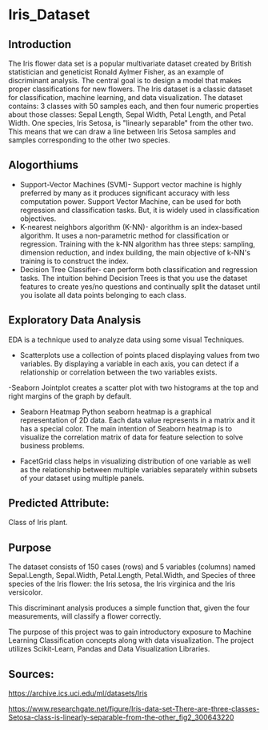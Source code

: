 # Iris_Dataset

## Introduction
The Iris flower data set is a popular multivariate dataset created by British statistician and geneticist Ronald Aylmer Fisher, as an example of discriminant analysis.
The central goal is to design a model that makes proper classifications for new flowers.
The Iris dataset is a classic dataset for classification, machine learning, and data visualization.
The dataset contains: 3 classes with 50 samples each, and then four numeric properties about those classes: Sepal Length, Sepal Width, Petal Length, and Petal Width.
One species, Iris Setosa, is "linearly separable" from the other two. This means that we can draw a line between Iris Setosa samples and samples corresponding to the other two species.

## Alogorthiums
- Support-Vector Machines (SVM)- Support vector machine is highly preferred by many as it produces significant accuracy with less computation power. Support Vector Machine, can be used for both regression and classification tasks. But, it is widely used in classification objectives.
- K-nearest neighbors algorithm (K-NN)- algorithm is an index-based algorithm. It uses a non-parametric method for classification or regression. Training with the k-NN algorithm has three steps: sampling, dimension reduction, and index building, the main objective of k-NN's training is to construct the index.
- Decision Tree Classifier- can perform both classification and regression tasks. The intuition behind Decision Trees is that you use the dataset features to create yes/no questions and continually split the dataset until you isolate all data points belonging to each class.

## Exploratory Data Analysis
EDA is a technique used to analyze data using some visual Techniques.

- Scatterplots use a collection of points placed displaying values from two variables. By displaying a variable in each axis, you can detect if a relationship or correlation between the two variables exists.

-Seaborn Jointplot creates a scatter plot with two histograms at the top and right margins of the graph by default. 

- Seaborn Heatmap
Python seaborn heatmap is a graphical representation of 2D data. Each data value represents in a matrix and it has a special color. The main intention of Seaborn heatmap is to visualize the correlation matrix of data for feature selection to solve business problems.

- FacetGrid class helps in visualizing distribution of one variable as well as the relationship between multiple variables separately within subsets of your dataset using multiple panels.

## Predicted Attribute:
Class of Iris plant.


## Purpose

The dataset consists of 150 cases (rows) and 5 variables (columns) named Sepal.Length, Sepal.Width, Petal.Length, Petal.Width, and Species of three species of the Iris flower: the Iris setosa, the Iris virginica and the Iris versicolor. 

This discriminant analysis produces a simple function that, given the four measurements, will classify a flower correctly.

The purpose of this project was to gain introductory exposure to Machine Learning Classification concepts along with data visualization. The project utilizes Scikit-Learn, Pandas and Data Visualization Libraries.


## Sources:

https://archive.ics.uci.edu/ml/datasets/Iris

https://www.researchgate.net/figure/Iris-data-set-There-are-three-classes-Setosa-class-is-linearly-separable-from-the-other_fig2_300643220
